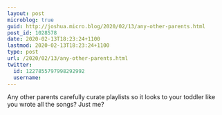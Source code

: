 ```yaml
---
layout: post
microblog: true
guid: http://joshua.micro.blog/2020/02/13/any-other-parents.html
post_id: 1028578
date: 2020-02-13T18:23:24+1100
lastmod: 2020-02-13T18:23:24+1100
type: post
url: /2020/02/13/any-other-parents.html
twitter:
  id: 1227855797998292992
  username: 
---
```

Any other parents carefully curate playlists so it looks to your toddler like you wrote all the songs? Just me?
